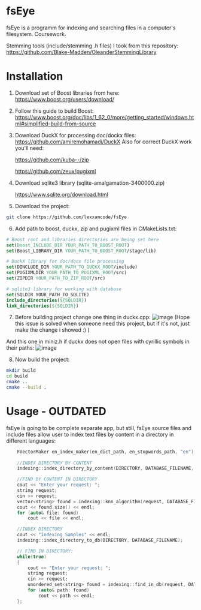 # fsEye
fsEye is a programm for indexing and searching files in a computer's filesystem.
Coursework.

Stemming tools (include/stemming .h files) I took from this repository: https://github.com/Blake-Madden/OleanderStemmingLibrary

# Installation
1. Download set of Boost libraries from here: https://www.boost.org/users/download/

2. Follow this guide to build Boost: https://www.boost.org/doc/libs/1_62_0/more/getting_started/windows.html#simplified-build-from-source

3. Download DuckX for processing doc/dockx files: https://github.com/amiremohamadi/DuckX
   Also for correct DuckX work you'll need: 
   
   https://github.com/kuba--/zip
   
   https://github.com/zeux/pugixml
   
4. Download sqlite3 library (sqlite-amalgamation-3400000.zip)

   https://www.sqlite.org/download.html
   
5. Download the project:
```bash
git clone https://github.com/lexxamcode/fsEye
```
6. Add path to boost, duckx, zip and pugixml files in CMakeLists.txt:
```cmake
# Boost root and libraries directories are being set here
set(Boost_INCLUDE_DIR YOUR_PATH_TO_BOOST_ROOT)
set(Boost_LIBRARY_DIR YOUR_PATH_TO_BOOST_ROOT/stage/lib)

# DuckX library for doc/docx file processing
set(DINCLUDE_DIR YOUR_PATH_TO_DUCKX_ROOT/include)
set(PUGIXMLDIR YOUR_PATH_TO_PUGIXML_ROOT/src)
set(ZIPDIR YOUR_PATH_TO_ZIP_ROOT/src)

# sqlite3 library for working with database
set(SQLDIR YOUR_PATH_TO_SQLITE)
include_directories(${SQLDIR})
link_directories(${SQLDIR})
```

7. Before building project change one thing in duckx.cpp:
![image](https://user-images.githubusercontent.com/82732974/203646559-395e7f61-18b5-46f7-8c23-d4b7c7d4e8a0.png)
(Hope this issue is solved when someone need this project, but if it's not, just make the change i showed :) )

And this one in miniz.h if duckx does not open files with cyrillic symbols in their paths:
![image](https://user-images.githubusercontent.com/82732974/204142792-77feb10a-f604-4441-a786-ad9629e77723.png)


8. Now build the project:
```bash
mkdir build
cd build
cmake ..
cmake --build .
```
# Usage - OUTDATED
fsEye is going to be complete separate app, but still, fsEye source files and include files allow user to index text files by content in a directory in different languages:
```cpp
    FVectorMaker en_index_maker(en_dict_path, en_stopwords_path, "en");//Class that processes text and making the feature vector of given language of it
    
    //INDEX DIRECTORY BY CONTENT
    indexing::index_directory_by_content(DIRECTORY, DATABASE_FILENAME, en_index_maker);

    //FIND BY CONTENT IN DIRECTORY
    cout << "Enter your request: ";
    string request;
    cin >> request;
    vector<string> found = indexing::knn_algorithm(request, DATABASE_FILENAME, en_index_maker, k);
    cout << found.size() << endl;
    for (auto& file: found)
        cout << file << endl;

    //INDEX DIRECTORY
    cout << "Indexing Samples" << endl;
    indexing::index_directory_to_db(DIRECTORY, DATABASE_FILENAME);

    // FIND IN DIRECTORY:
    while(true)
    {
        cout << "Enter your request: ";
        string request;
        cin >> request;
        unordered_set<string> found = indexing::find_in_db(request, DATABASE_FILENAME);
        for (auto& path: found)
            cout << path << endl;
    };
```
